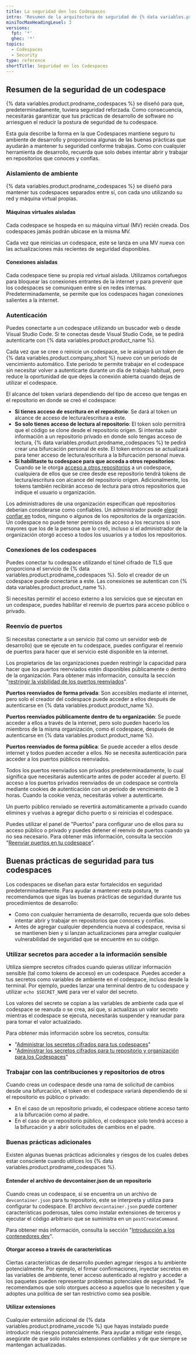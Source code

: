 ```yaml
---
title: La seguridad den los Codespaces
intro: 'Resumen de la arquitectura de seguridad de {% data variables.product.prodname_codespaces %}, con lineamientos para ayudarte a mantener la seguridad y minimizar el riesgo de un ataque.'
miniTocMaxHeadingLevel: 3
versions:
  fpt: '*'
  ghec: '*'
topics:
  - Codespaces
  - Security
type: reference
shortTitle: Seguridad en los Codespaces
---
```


## Resumen de la seguridad de un codespace

{% data variables.product.prodname_codespaces %} se diseñó para que, predeterminadamente, tuviera seguridad reforzada. Como consecuencia, necesitarás garantizar que tus prácticas de desarrollo de software no arriesguen el reducir la postura de seguridad de tu codespace.

Esta guía describe la forma en la que Codespaces mantiene seguro tu ambiente de desarrollo y proporciona algunas de las buenas prácticas que ayudarán a mantener tu seguridad conforme trabajas. Como con cualquier herramienta de desarrollo, recuerda que solo debes intentar abrir y trabajar en repositorios que conoces y confías.

### Aislamiento de ambiente

{% data variables.product.prodname_codespaces %} se diseñó para mantener tus codespaces separados entre sí, con cada uno utilizando su red y máquina virtual propias.

#### Máquinas virtuales aisladas

Cada codespace se hospeda en su máquina virtual (MV) recién creada. Dos codespaces jamás podrán ubicase en la misma MV.

Cada vez que reinicias un codespace, este se lanza en una MV nueva con las actualizaciones más recientes de seguridad disponibles.

#### Conexiones aisladas

Cada codespace tiene su propia red virtual aislada. Utilizamos cortafuegos para bloquear las conexiones entrantes de la internet y para prevenir que los codespaces se comuniquen entre sí en redes internas. Predeterminadamente, se permite que los codespaces hagan conexiones salientes a la internet.

### Autenticación

Puedes conectarte a un codespace utilizando un buscador web o desde Visual Studio Code. Si te conectas desde Visual Studio Code, se te pedirá autenticarte con {% data variables.product.product_name %}.

Cada vez que se cree o reinicie un codespace, se le asignará un token de {% data variables.product.company_short %} nuevo con un periodo de vencimiento automático. Este periodo te permite trabajar en el codespace sin necesitar volver a autenticarte durante un día de trabajo habitual, pero reduce la oportunidad de que dejes la conexión abierta cuando dejas de utilizar el codespace.

El alcance del token variará dependiendo del tipo de acceso que tengas en el repositorio en donde se creó el codespace:

- **Si tienes acceso de escritura en el repositorio**: Se dará al token un alcance de acceso de lectura/escritura a este.
- **So solo tienes acceso de lectura al repositorio**: El token solo permitirá que el código se clone desde el repositorio origen. Si intentas subir información a un repositorio privado en donde solo tengas acceso de lectura, {% data variables.product.prodname_codespaces %} te pedirá crear una bifurcación personal de este. El token entonces se actualizará para tener acceso de lectura/escritura a la bifurcación personal nueva.
- **Si habilitaste tu codespace para que acceda a otros repositorios**: Cuando se le otorga [acceso a otros repositorios](/codespaces/managing-codespaces-for-your-organization/managing-access-and-security-for-your-organizations-codespaces) a un codespace, cualquiera de ellos que se cree desde ese repositorio tendrá tokens de lectura/escritura con alcance del repositorio origen. Adicionalmente, los tokens también recibirán acceso de lectura para otros repositorios que indique el usuario u organización.

Los administradores de una organización especifican qué repositorios deberían considerarse como confiables. Un administrador puede [elegir confiar en](/codespaces/managing-codespaces-for-your-organization/managing-access-and-security-for-your-organizations-codespaces) todos, ninguno o algunos de los repositorios de la organización. Un codespace no puede tener permisos de acceso a los recursos si son mayores que los de la persona que lo creó, incluso si el administrador de la organización otorgó acceso a todos los usuarios y a todos los repositorios.

### Conexiones de los codespaces

Puedes conectar tu codespace utilizando el túnel cifrado de TLS que proporciona el servicio de {% data variables.product.prodname_codespaces %}. Solo el creador de un codespace puede conectarse a este. Las conexiones se autentican con {% data variables.product.product_name %}.

Si necesitas permitir el acceso externo a los servicios que se ejecutan en un codespace, puedes habilitar el reenvío de puertos para acceso público o privado.

### Reenvío de puertos

Si necesitas conectarte a un servicio (tal como un servidor web de desarrollo) que se ejecute en tu codespace, puedes configurar el reenvío de puertos para hacer que el servicio esté disponible en la internet.

Los propietarios de las organizaciones pueden restringir la capacidad para hacer que los puertos reenviados estén disponibles públicamente o dentro de la organización. Para obtener más información, consulta la sección "[restringir la visbilidad de los puertos reenviados](/codespaces/managing-codespaces-for-your-organization/restricting-the-visibility-of-forwarded-ports)".

**Puertos reenviados de forma privada**: Son accesibles mediante el internet, pero solo el creador del codespace puede acceder a ellos después de autenticarse en {% data variables.product.product_name %}.

**Puertos reenviados públicamente dentro de tu organización**: Se puede acceder a ellos a través de la internet, pero solo pueden hacerlo los miembros de la misma organización, como el codespace, después de autenticarse en {% data variables.product.product_name %}.

**Puertos reenviados de forma pública**: Se puede acceder a ellos desde internet y todos pueden acceder a ellos. No se necesita autenticación para acceder a los puertos públicos reenviados.

Todos los puertos reenviados son privados predeterminadamente, lo cual significa que necesitarás autenticarte antes de poder acceder al puerto. El acceso a los puertos privados reenviados de un codespace se controla mediante cookies de autenticación con un periodo de vencimiento de 3 horas. Cuando la cookie venza, necesitarás volver a autenticarte.

Un puerto público renviado se revertirá automáticamente a privado cuando elimines y vuelvas a agregar dicho puerto o si reinicias el codespace.

Puedes utilizar el panel de "Puertos" para configurar uno de ellos para su acceso público o privado y puedes detener el reenvío de puertos cuando ya no sea necesario. Para obtener más información, consulta la sección "[Reenviar puertos en tu codespace](/codespaces/developing-in-codespaces/forwarding-ports-in-your-codespace)".

## Buenas prácticas de seguridad para tus codespaces

Los codespaces se diseñan para estar fortalecidos en seguridad predeterminadamente. Para ayudar a mantener esta postura, te recomendamos que sigas las buenas prácticas de seguridad durante tus procedimientos de desarrollo:

- Como con cualquier herramienta de desarrollo, recuerda que solo debes intentar abrir y trabajar en repositorios que conoces y confías.
- Antes de agregar cualquier dependencia nueva al codespace, revisa si se mantienen bien y si lanzan actualizaciones para arreglar cualquier vulnerabilidad de seguridad que se encuentre en su código.

### Utilizar secretos para acceder a la información sensible

Utiliza siempre secretos cifrados cuando quieras utilizar información sensible (tal como tokens de acceso) en un codespace. Puedes acceder a tus secretos como variables de ambiente en el codespace, incluso desde la terminal. Por ejemplo, puedes lanzar una terminal dentro de tu codespace y utilizar `echo $SECRET_NAME` para ver el valor del secreto.

Los valores del secreto se copian a las variables de ambiente cada que el codespace se reanuda o se crea, así que, si actualizas un valor secreto mientras el codespace se ejecuta, necesitarás suspender y reanudar para para tomar el valor actualziado.

Para obtener más información sobre los secretos, consulta:
- "[Administrar los secretos cifrados para tus codespaces](/codespaces/managing-your-codespaces/managing-encrypted-secrets-for-your-codespaces)"
- "[Administrar los secretos cifrados para tu repositorio y organización para los Codespaces](/codespaces/managing-codespaces-for-your-organization/managing-encrypted-secrets-for-your-repository-and-organization-for-codespaces)"

### Trabajar con las contribuciones y repositorios de otros

Cuando creas un codespace desde una rama de solicitud de cambios desde una bifurcación, el token en el codespace variará dependiendo de si el repositorio es público o privado:
- En el caso de un repositorio privado, el codespace obtiene acceso tanto a la bifurcación como al padre.
- En el caso de un repositorio público, el codespace solo tendrá acceso a la bifurcación y a abrir solicitudes de cambios en el padre.

### Buenas prácticas adicionales

Existen algunas buenas prácticas adicionales y riesgos de los cuales debes estar consciente cuando utilices los {% data variables.product.prodname_codespaces %}.

#### Entender el archivo de devcontainer.json de un repositorio

Cuando creas un codespace, si se encuentra un un archivo de `devcontainer.json` para tu repositorio, este se interpreta y utiliza para configurar tu codespace. El archivo `devcontainer.json` puede contener características poderosas, tales como instalar extensiones de terceros y ejecutar el código arbitrario que se suministra en un `postCreateCommand`.

Para obtener más información, consulta la sección "[Introducción a los contenedores dev](/codespaces/setting-up-your-project-for-codespaces/introduction-to-dev-containers)".

#### Otorgar acceso a través de características

Ciertas características de desarrollo pueden agregar riesgos a tu ambiente potencialmente. Por ejemplo, el firmar confirmaciones, inyectar secretos en las variables de ambiente, tener acceso autenticado al registro y acceder a los paquetes pueden representar problemas potenciales de seguridad. Te recomendamos que solo otorgues acceso a aquellos que lo necesiten y que adoptes una política de ser tan restrictivo como sea posible.

#### Utilizar extensiones

Cualquier extensión adicional de {% data variables.product.prodname_vscode %} que hayas instalado puede introducir más riesgos potencialmente. Para ayudar a mitigar este riesgo, asegúrate de que solo instales extensiones confiables y de que siempre se mantengan actualizadas.
